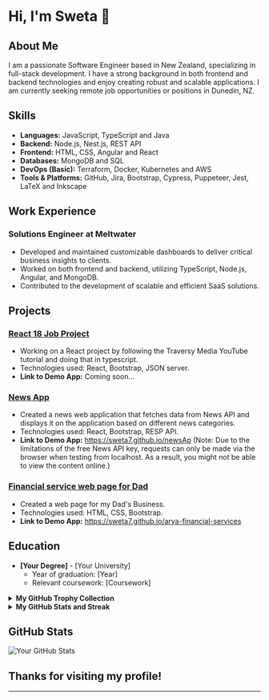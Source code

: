# Hi, I'm Sweta 👋

## About Me

I am a passionate Software Engineer based in New Zealand, specializing in full-stack development. I have a strong background in both frontend and backend technologies and enjoy creating robust and scalable applications. I am currently seeking remote job opportunities or positions in Dunedin, NZ.

## Skills

- **Languages:** JavaScript, TypeScript and Java
- **Backend:** Node.js, Nest.js, REST API
- **Frontend:** HTML, CSS, Angular and React
- **Databases:** MongoDB and SQL
- **DevOps (Basic):** Terraform, Docker, Kubernetes and AWS
- **Tools & Platforms:** GitHub, Jira, Bootstrap, Cypress, Puppeteer, Jest, LaTeX and Inkscape


## Work Experience

### Solutions Engineer at Meltwater
- Developed and maintained customizable dashboards to deliver critical business insights to clients.
- Worked on both frontend and backend, utilizing TypeScript, Node.js, Angular, and MongoDB.
- Contributed to the development of scalable and efficient SaaS solutions.

## Projects

### [React 18 Job Project](https://github.com/Sweta7/react-job-2024)
- Working on a React project by following the Traversy Media YouTube tutorial and doing that in typescript.
- Technologies used: React, Bootstrap, JSON server.
- **Link to Demo App:** Coming soon...

### [News App](https://github.com/Sweta7/newsApp)
- Created a news web application that fetches data from News API and displays it on the application based on different news categories. 
- Technologies used: React, Bootstrap, RESP API.
- **Link to Demo App:** https://sweta7.github.io/newsAp (Note: Due to the limitations of the free News API key, requests can only be made via the browser when testing from localhost. As a result, you might not be able to view the content online.)


### [Financial service web page for Dad](https://github.com/Sweta7/arya-financial-services)
- Created a web page for my Dad's Business.
- Technologies used: HTML, CSS, Bootstrap.
- **Link to Demo App:** https://sweta7.github.io/arya-financial-services


## Education

- **[Your Degree]** - [Your University]
  - Year of graduation: [Year]
  - Relevant coursework: [Coursework]
 
<details><summary><b>My GitHub Trophy Collection</b></summary>

<p align="center">
<img alig src="https://github-profile-trophy.vercel.app/?username=Sweta7=8&column=4&title=MultipleLang,Organizations,Repositories,Commits,Followers,PullRequest,Stars,Issues&theme=darkhub&no-frame=true" alt="github trophies" />
</p>

</details>

</details>

<!-- <p align="center"><img src="https://github-readme-stats.vercel.app/api/top-langs/?username=Sweta7&exclude_repo=witcher-api&langs_count=8&layout=compact&hide=makefile&theme=react" alt="Most used languages" /></p> -->

<details><summary><b>My GitHub Stats and Streak</b></summary>

<p align="center"><img src="https://github-readme-stats.vercel.app/api?username=Sweta7&show_icons=true&count_private=true&hide=issues,contribs&theme=react" alt="GitHub stats" /></p>

<p align="center"><img src="https://streak-stats.demolab.com?user=Sweta7&theme=react&border_radius=5&date_format=M%20j%5B%2C%20Y%5D&currStreakNum=DD0000" alt="Adrian's GitHub streak stats" /></p>

<!-- <p align="center"><img src="https://github-readme-stats-flax-seven-13.vercel.app?user=Sweta7&theme=react&border_radius=5&fire=FF0000&ring=FF0000&currStreakNum=FF0000" alt="Adrian's GitHub streak stats" /></p> -->

<!-- <p align="center"><img src="https://github-readme-streak-stats.herokuapp.com?user=Sweta7&theme=react&border_radius=5&fire=FF0000&ring=FF0000&currStreakNum=FF0000" alt="Adrian's GitHub streak stats" /></p> -->

</details>


## GitHub Stats

![Your GitHub Stats](https://github-readme-stats.vercel.app/api?username=Sweta7&show_icons=true&theme=radical)

## Thanks for visiting my profile!


---


